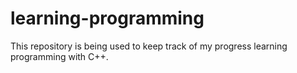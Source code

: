 # learning-programming
This repository is being used to keep track of my progress learning programming with C++.
